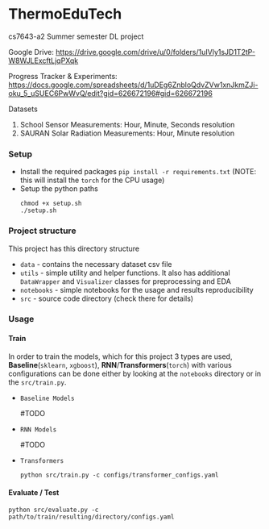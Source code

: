 # ThermoEduTech
cs7643-a2 Summer semester DL project

Google Drive: https://drive.google.com/drive/u/0/folders/1uIVly1sJD1T2tP-W8WJLExcftLjqPXqk

Progress Tracker & Experiments: https://docs.google.com/spreadsheets/d/1uDEg6ZnbloQdvZVw1xnJkmZJi-oku_5_uSUEC6PwWvQ/edit?gid=626672196#gid=626672196

Datasets
1. School Sensor Measurements: Hour, Minute, Seconds resolution
2. SAURAN Solar Radiation Measurements: Hour, Minute resolution


### Setup
* Install the required packages
  `pip install -r requirements.txt`
  (NOTE: this will install the `torch` for the CPU usage)
* Setup the python paths
  ```
  chmod +x setup.sh
  ./setup.sh
  ```

### Project structure
This project has this directory structure
* `data`  - contains the necessary dataset csv file
* `utils` - simple utility and helper functions. It also has additional `DataWrapper` and `Visualizer` classes for preprocessing and EDA
* `notebooks` - simple notebooks for the usage and results reproducibility
* `src` - source code directory (check there for details)


### Usage
#### Train
In order to train the models, which for this project 3 types are used, **Baseline**(`sklearn`, `xgboost`), **RNN**/**Transformers**(`torch`) with various configurations can be done either by looking at the `notebooks` directory or in the `src/train.py`.

* `Baseline Models`

  #TODO

* `RNN Models`

   #TODO

* `Transformers`
    ```
    python src/train.py -c configs/transformer_configs.yaml
    ```
#### Evaluate / Test
  ```
  python src/evaluate.py -c path/to/train/resulting/directory/configs.yaml
  ```
